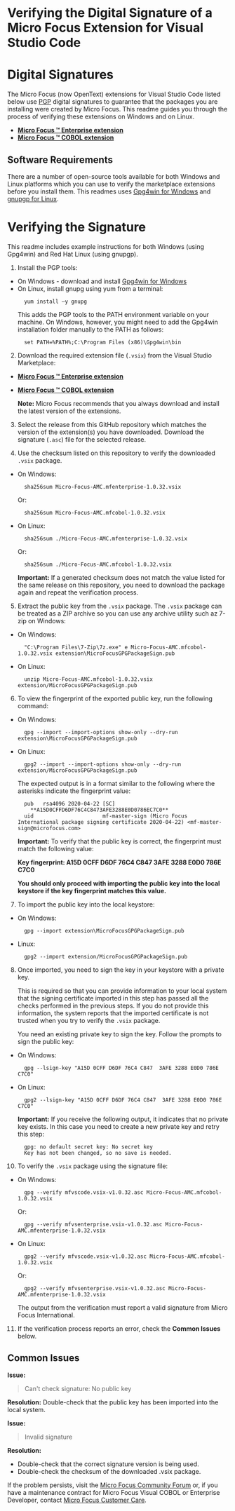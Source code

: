 # Verifying the Digital Signature of a Micro Focus Extension for Visual Studio Code


# Digital Signatures
The Micro Focus (now OpenText) extensions for Visual Studio Code listed below use [PGP](https://en.wikipedia.org/wiki/Pretty_Good_Privacy) digital signatures to guarantee that the packages you are installing were created by Micro Focus. This readme guides you through the process of verifying these extensions on Windows and on Linux.

* [**Micro Focus &trade; Enterprise extension**](https://marketplace.visualstudio.com/items?itemName=Micro-Focus-AMC.mfenterprise)
* [**Micro Focus &trade; COBOL extension**](https://marketplace.visualstudio.com/items?itemName=Micro-Focus-AMC.mfcobol)



## Software Requirements
There are a number of open-source tools available for both Windows and Linux platforms which you can use to verify the marketplace extensions before you install them. This readmes uses [Gpg4win for Windows](https://www.gpg4win.org/) and [gnupgp for Linux](https://gnupg.org/).

# Verifying the Signature
This readme includes example instructions for both Windows (using Gpg4win) and Red Hat Linux (using gnupgp).

1. Install the PGP tools:
* On Windows - download and install [Gpg4win for Windows](https://www.gpg4win.org/)
* On Linux, install gnupg using yum from a terminal: 
  ```
    yum install –y gnupg
  ```
  This adds the PGP tools to the PATH environment variable on your machine.
  On Windows, however, you might need to add the Gpg4win installation folder manually to the PATH as follows:
  ```
    set PATH=%PATH%;C:\Program Files (x86)\Gpg4win\bin
  ```

2. Download the required extension file (```.vsix```) from the Visual Studio Marketplace:
* [**Micro Focus &trade; Enterprise extension**](https://marketplace.visualstudio.com/items?itemName=Micro-Focus-AMC.mfenterprise&ssr=false#version-history)
* [**Micro Focus &trade; COBOL extension**](https://marketplace.visualstudio.com/items?itemName=Micro-Focus-AMC.mfcobol&ssr=false#version-history)

  **Note:** Micro Focus recommends that you always download and install the latest version of the extensions.

3. Select the release from this GitHub repository which matches the version of the extension(s) you have downloaded. Download the signature (```.asc```) file for the selected release. 

4. Use the checksum listed on this repository to verify the downloaded ```.vsix``` package.
* On Windows:
  ```
    sha256sum Micro-Focus-AMC.mfenterprise-1.0.32.vsix
  ```
    Or:
  ```
    sha256sum Micro-Focus-AMC.mfcobol-1.0.32.vsix
  ```
* On Linux:
  ```
    sha256sum ./Micro-Focus-AMC.mfenterprise-1.0.32.vsix
  ```
    Or:
  ```  
    sha256sum ./Micro-Focus-AMC.mfcobol-1.0.32.vsix
  ```

  **Important:** If a generated checksum does not match the value listed for the same release on this repository, you need to download the package again and repeat the verification process.

5. Extract the public key from the ```.vsix``` package. The ```.vsix``` package can be treated as a ZIP archive so you can use any archive utility such az 7-zip on Windows:
* On Windows:
  ```
    "C:\Program Files\7-Zip\7z.exe" e Micro-Focus-AMC.mfcobol-1.0.32.vsix extension\MicroFocusGPGPackageSign.pub
  ```
* On Linux:
  ```
    unzip Micro-Focus-AMC.mfcobol-1.0.32.vsix extension/MicroFocusGPGPackageSign.pub
  ```

6. To view the fingerprint of the exported public key, run the following command:
* On Windows:
  ```
    gpg --import --import-options show-only --dry-run extension\MicroFocusGPGPackageSign.pub
  ```
* On Linux:
  ```
    gpg2 --import --import-options show-only --dry-run extension/MicroFocusGPGPackageSign.pub
  ```
  The expected output is in a format similar to the following where the asterisks indicate the fingerprint value:
  ```
    pub   rsa4096 2020-04-22 [SC]
      **A15D0CFFD6DF76C4C8473AFE3288E0D0786EC7C0**
    uid                      mf-master-sign (Micro Focus International package signing certificate 2020-04-22) <mf-master-sign@microfocus.com>
  ```
  **Important:** To verify that the public key is correct, the fingerprint must match the following value:

   **Key fingerprint: A15D 0CFF D6DF 76C4 C847  3AFE 3288 E0D0 786E C7C0**

   **You should only proceed with importing the public key into the local keystore if the key fingerprint matches this value.**

7. To import the public key into the local keystore:
* On Windows:
  ```
    gpg --import extension\MicroFocusGPGPackageSign.pub
  ```
* Linux:
  ```
    gpg2 --import extension/MicroFocusGPGPackageSign.pub
  ```

8. Once imported, you need to sign the key in your keystore with a private key. 

    This is required so that you can provide information to your local system that the signing certificate imported in this step has passed all the checks performed in the previous steps. If you do not provide this information, the system reports that the imported certificate is not trusted when you try to verify the ```.vsix``` package.

    You need an existing private key to sign the key. Follow the prompts to sign the public key:
* On Windows:
  ```
    gpg --lsign-key "A15D 0CFF D6DF 76C4 C847  3AFE 3288 E0D0 786E C7C0"
  ```
* On Linux:
  ```
    gpg2 --lsign-key "A15D 0CFF D6DF 76C4 C847  3AFE 3288 E0D0 786E C7C0"
  ```

  **Important:** If you receive the following output, it indicates that no private key exists. In this case you need to create a new private key and retry this step:

  ```
    gpg: no default secret key: No secret key 
    Key has not been changed, so no save is needed. 
  ```

10. To verify the ```.vsix``` package using the signature file:
* On Windows:
  ```
    gpg --verify mfvscode.vsix-v1.0.32.asc Micro-Focus-AMC.mfcobol-1.0.32.vsix
  ```  
    Or:
  ```
    gpg --verify mfvsenterprise.vsix-v1.0.32.asc Micro-Focus-AMC.mfenterprise-1.0.32.vsix
  ```
* On Linux:
  ```
    gpg2 --verify mfvscode.vsix-v1.0.32.asc Micro-Focus-AMC.mfcobol-1.0.32.vsix
  ```
    Or:
  ```
    gpg2 --verify mfvsenterprise.vsix-v1.0.32.asc Micro-Focus-AMC.mfenterprise-1.0.32.vsix
  ```
  The output from the verification must report a valid signature from Micro Focus International.

11. If the verification process reports an error, check the **Common Issues** below.

## Common Issues
**Issue:**
> Can't check signature: No public key

**Resolution:**
 Double-check that the public key has been imported into the local system.

**Issue:**
> Invalid signature

**Resolution:**
- Double-check that the correct signature version is being used.
- Double-check the checksum of the downloaded .vsix package.


If the problem persists, visit the [Micro Focus Community Forum](https://community.microfocus.com/cobol/visualcobol/) or, if you have a maintenance contract for Micro Focus Visual COBOL or Enterprise Developer, contact [Micro Focus Customer Care](https://www.microfocus.com/en-us/support).
